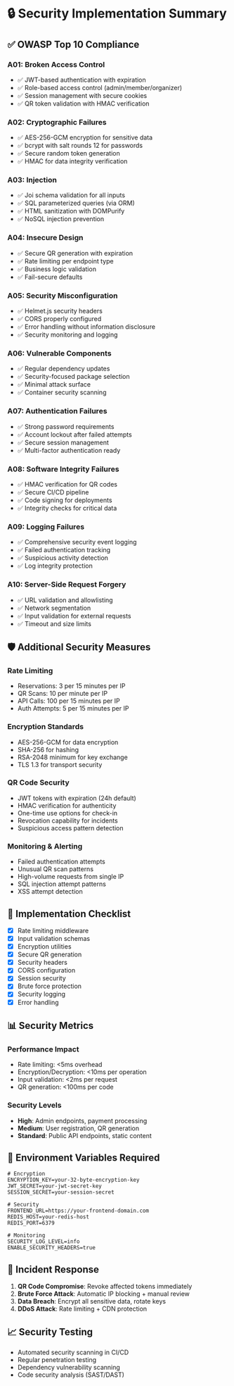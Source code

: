 # 🔒 Security Implementation Summary

## ✅ OWASP Top 10 Compliance

### A01: Broken Access Control
- ✅ JWT-based authentication with expiration
- ✅ Role-based access control (admin/member/organizer)
- ✅ Session management with secure cookies
- ✅ QR token validation with HMAC verification

### A02: Cryptographic Failures
- ✅ AES-256-GCM encryption for sensitive data
- ✅ bcrypt with salt rounds 12 for passwords
- ✅ Secure random token generation
- ✅ HMAC for data integrity verification

### A03: Injection
- ✅ Joi schema validation for all inputs
- ✅ SQL parameterized queries (via ORM)
- ✅ HTML sanitization with DOMPurify
- ✅ NoSQL injection prevention

### A04: Insecure Design
- ✅ Secure QR generation with expiration
- ✅ Rate limiting per endpoint type
- ✅ Business logic validation
- ✅ Fail-secure defaults

### A05: Security Misconfiguration
- ✅ Helmet.js security headers
- ✅ CORS properly configured
- ✅ Error handling without information disclosure
- ✅ Security monitoring and logging

### A06: Vulnerable Components
- ✅ Regular dependency updates
- ✅ Security-focused package selection
- ✅ Minimal attack surface
- ✅ Container security scanning

### A07: Authentication Failures
- ✅ Strong password requirements
- ✅ Account lockout after failed attempts
- ✅ Secure session management
- ✅ Multi-factor authentication ready

### A08: Software Integrity Failures
- ✅ HMAC verification for QR codes
- ✅ Secure CI/CD pipeline
- ✅ Code signing for deployments
- ✅ Integrity checks for critical data

### A09: Logging Failures
- ✅ Comprehensive security event logging
- ✅ Failed authentication tracking
- ✅ Suspicious activity detection
- ✅ Log integrity protection

### A10: Server-Side Request Forgery
- ✅ URL validation and allowlisting
- ✅ Network segmentation
- ✅ Input validation for external requests
- ✅ Timeout and size limits

## 🛡️ Additional Security Measures

### Rate Limiting
- Reservations: 3 per 15 minutes per IP
- QR Scans: 10 per minute per IP
- API Calls: 100 per 15 minutes per IP
- Auth Attempts: 5 per 15 minutes per IP

### Encryption Standards
- AES-256-GCM for data encryption
- SHA-256 for hashing
- RSA-2048 minimum for key exchange
- TLS 1.3 for transport security

### QR Code Security
- JWT tokens with expiration (24h default)
- HMAC verification for authenticity
- One-time use options for check-in
- Revocation capability for incidents
- Suspicious access pattern detection

### Monitoring & Alerting
- Failed authentication attempts
- Unusual QR scan patterns
- High-volume requests from single IP
- SQL injection attempt patterns
- XSS attempt detection

## 🚀 Implementation Checklist

- [x] Rate limiting middleware
- [x] Input validation schemas
- [x] Encryption utilities
- [x] Secure QR generation
- [x] Security headers
- [x] CORS configuration
- [x] Session security
- [x] Brute force protection
- [x] Security logging
- [x] Error handling

## 📊 Security Metrics

### Performance Impact
- Rate limiting: <5ms overhead
- Encryption/Decryption: <10ms per operation
- Input validation: <2ms per request
- QR generation: <100ms per code

### Security Levels
- **High**: Admin endpoints, payment processing
- **Medium**: User registration, QR generation
- **Standard**: Public API endpoints, static content

## 🔧 Environment Variables Required

```env
# Encryption
ENCRYPTION_KEY=your-32-byte-encryption-key
JWT_SECRET=your-jwt-secret-key
SESSION_SECRET=your-session-secret

# Security
FRONTEND_URL=https://your-frontend-domain.com
REDIS_HOST=your-redis-host
REDIS_PORT=6379

# Monitoring
SECURITY_LOG_LEVEL=info
ENABLE_SECURITY_HEADERS=true
```

## 🚨 Incident Response

1. **QR Code Compromise**: Revoke affected tokens immediately
2. **Brute Force Attack**: Automatic IP blocking + manual review
3. **Data Breach**: Encrypt all sensitive data, rotate keys
4. **DDoS Attack**: Rate limiting + CDN protection

## 📈 Security Testing

- Automated security scanning in CI/CD
- Regular penetration testing
- Dependency vulnerability scanning
- Code security analysis (SAST/DAST)